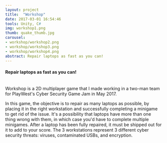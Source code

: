 ```yaml
---
layout: project
title:  "Workshop"
date: 2017-03-01 16:54:46
tools: Unity, C#
img: workshop1.png
thumb: quake_thumb.jpg
carousel:
- workshop/workshop2.png
- workshop/workshop3.png
- workshop/workshop4.png
abstract: Repair laptops as fast as you can!
---
```

#### Repair laptops as fast as you can!
<br>
Workshop is a 2D multiplayer game that I made working in a two-man team for PlayWest's Cyber Security Game Jam in May 2017.

In this game, the objective is to repair as many laptops as possible, by placing it in the right workstation and successfully completing a minigame to get rid of the issue. It's a possibility that laptops have more than one thing wrong with them, in which case you'd have to complete multiple minigames.
After a laptop has been fully repaired, it must be shipped out for it to add to your score.
The 3 workstations represent 3 different cyber security threats: viruses, contaminated USBs, and encryption.
